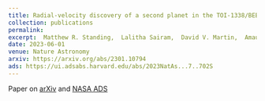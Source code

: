 ```yaml
---
title: Radial-velocity discovery of a second planet in the TOI-1338/BEBOP-1 circumbinary system
collection: publications
permalink: 
excerpt:  Matthew R. Standing,  Lalitha Sairam,  David V. Martin,  Amaury H.M.J. Triaud,  Alexandre C.M. Correia,  Gavin A.L. Coleman,  Thomas A. Baycroft,  Vedad Kunovac,  Isabelle Boisse,  Andrew Collier Cameron,  Georgina Dransfield,  João P. Faria,  Michaël Gillon,  Nathan C. Hara,  Coel Hellier,  Jonathan Howard,  Ellie Lane,  Rosemary Mardling,  Pierre F.L. Maxted,  Nicola J. Miller,  Richard P. Nelson,  Jerome A. Orosz,  Franscesco Pepe,  Alexandre Santerne,  Daniel Sebastian,  Stéphane Udry,  William F. Welsh
date: 2023-06-01
venue: Nature Astronomy
arxiv: https://arxiv.org/abs/2301.10794
ads: https://ui.adsabs.harvard.edu/abs/2023NatAs...7..702S
---
```


Paper on [arXiv](https://arxiv.org/abs/2301.10794) and [NASA ADS](https://ui.adsabs.harvard.edu/abs/2023NatAs...7..702S)
